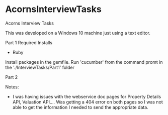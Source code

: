 # AcornsInterviewTasks
Acorns Interview Tasks


This was developed on a Windows 10 machine just using a text editor.

Part 1
Required Installs
- Ruby
    
Install packages in the gemfile.
Run 'cucumber' from the command promt in the './InterviewTasks/Part1' folder
    
Part 2




Notes:
- I was having issues with the webservice doc pages for Property Details API, Valuation API....
Was getting a 404 error on both pages so I was not able to get the information I needed
to send the appropriate data.

